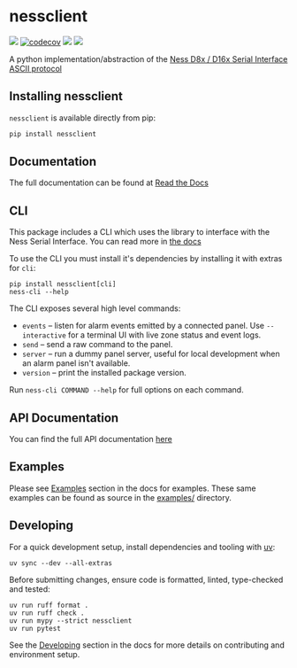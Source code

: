 # nessclient

[![](https://travis-ci.org/nickw444/nessclient.svg?branch=master)](https://travis-ci.org/nickw444/nessclient)
[![codecov](https://codecov.io/gh/nickw444/nessclient/branch/master/graph/badge.svg)](https://codecov.io/gh/nickw444/nessclient)
[![](https://img.shields.io/pypi/v/nessclient.svg)](https://pypi.python.org/pypi/nessclient/)
[![](https://readthedocs.org/projects/nessclient/badge/?version=latest&style=flat)](https://nessclient.readthedocs.io/en/latest/)


A python implementation/abstraction of the [Ness D8x / D16x Serial Interface ASCII protocol](./D8-32X%20Serial%20Protocol%20Public.pdf)
## Installing nessclient

`nessclient` is available directly from pip:

```sh
pip install nessclient
```

## Documentation

The full documentation can be found at [Read the Docs](https://nessclient.readthedocs.io/en/latest/)

## CLI

This package includes a CLI which uses the library to interface with the Ness Serial Interface. You can read more in [the docs](https://nessclient.readthedocs.io/en/latest/cli.html)

To use the CLI you must install it's dependencies by installing it with extras for `cli`:

```
pip install nessclient[cli]
ness-cli --help
```

The CLI exposes several high level commands:

- `events` – listen for alarm events emitted by a connected panel. Use `--interactive` for a terminal UI with live zone status and event logs.
- `send` – send a raw command to the panel.
- `server` – run a dummy panel server, useful for local development when an alarm panel isn't available.
- `version` – print the installed package version.

Run `ness-cli COMMAND --help` for full options on each command.

## API Documentation
You can find the full API documentation [here](https://nessclient.readthedocs.io/en/latest/api.html)

## Examples

Please see [Examples](https://nessclient.readthedocs.io/en/latest/examples.html) section in the docs for examples. These same examples can be found as source in the [examples/](examples) directory. 
 
## Developing

For a quick development setup, install dependencies and tooling with [uv](https://docs.astral.sh/uv/):

```
uv sync --dev --all-extras
```

Before submitting changes, ensure code is formatted, linted, type-checked and tested:

```
uv run ruff format .
uv run ruff check .
uv run mypy --strict nessclient
uv run pytest
```

See the [Developing](https://nessclient.readthedocs.io/en/latest/developing.html) section in the docs for more details on contributing and environment setup.
